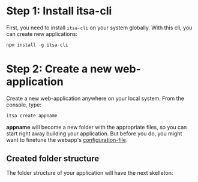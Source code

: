 # Step 1: Install itsa-cli

First, you need to install `itsa-cli` on your system globally. With this cli, you can create new applications:

```js
npm install -g itsa-cli
```

# Step 2: Create a new web-application

Create a new web-application anywhere on your local system. From the console, type:

```js
itsa create appname
```

**appname** will become a new folder with the appropriate files, so you can start right away building your application. But before you do, you might want to finetune the webapp's [configuration-file](/configuration).

## Created folder structure

The folder structure of your application will have the next skelleton: